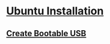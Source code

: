 # [Ubuntu Installation](https://ubuntu.com/tutorials/install-ubuntu-desktop)


## [Create Bootable USB](https://ubuntu.com/tutorials/create-a-usb-stick-on-ubuntu)

